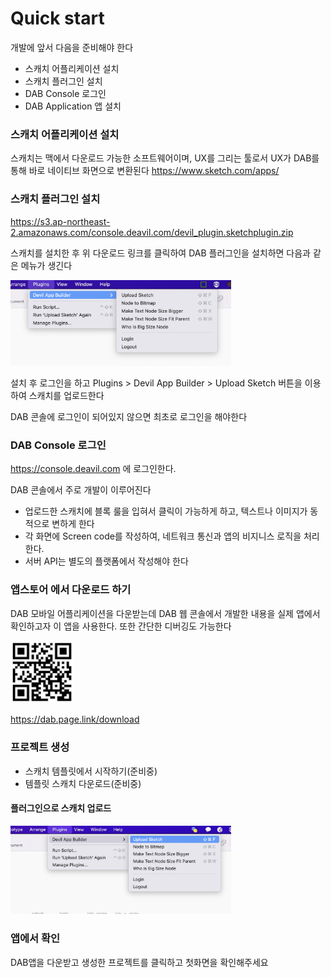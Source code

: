 # Quick start
개발에 앞서 다음을 준비해야 한다

- 스캐치 어플리케이션 설치
- 스캐치 플러그인 설치
- DAB Console 로그인
- DAB Application 앱 설치

### 스캐치 어플리케이션 설치

스캐치는 맥에서 다운로드 가능한 소프트웨어이며,
UX를 그리는 툴로서 UX가 DAB를 통해 바로 네이티브 화면으로 변환된다
https://www.sketch.com/apps/


### 스캐치 플러그인 설치

https://s3.ap-northeast-2.amazonaws.com/console.deavil.com/devil_plugin.sketchplugin.zip

스캐치를 설치한 후 위 다운로드 링크를 클릭하여 DAB 플러그인을 설치하면 다음과 같은 메뉴가 생긴다

<img src="https://github.com/mondayless/devil_document/blob/master/docs/_images/sketch-plugin-menu.png?raw=true" width="70%"/>

설치 후 로그인을 하고 Plugins > Devil App Builder > Upload Sketch 버튼을 이용하여 스캐치를 업로드한다

DAB 콘솔에 로그인이 되어있지 않으면 최초로 로그인을 해야한다


### DAB Console 로그인

https://console.deavil.com
에 로그인한다. 

DAB 콘솔에서 주로 개발이 이루어진다
 - 업로드한 스캐치에 블록 룰을 입혀서 클릭이 가능하게 하고, 텍스트나 이미지가 동적으로 변하게 한다
 - 각 화면에 Screen code를 작성하여, 네트워크 통신과 앱의 비지니스 로직을 처리한다. 
 - 서버 API는 별도의 플랫폼에서 작성해야 한다 

### 앱스토어 에서 다운로드 하기

DAB 모바일 어플리케이션을 다운받는데 DAB 웹 콘솔에서 개발한 내용을 실제 앱에서 확인하고자 이 앱을 사용한다. 
또한 간단한 디버깅도 가능한다


<img src="https://github.com/mondayless/devil_document/blob/master/docs/_images/qrcode.jpg?raw=true" width="20%" />

https://dab.page.link/download

### 프로젝트 생성
- 스캐치 템플릿에서 시작하기(준비중)
- 템플릿 스캐치 다운로드(준비중)

#### 플러그인으로 스캐치 업로드 
<img src="https://github.com/mondayless/devil_document/blob/master/docs/_images/sketch_upload.png?raw=true" width="70%" />

### 앱에서 확인
DAB앱을 다운받고 생성한 프로젝트를 클릭하고 첫화면을 확인해주세요
